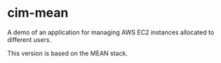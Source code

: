 cim-mean
========

A demo of an application for managing AWS EC2 instances allocated to different users.

This version is based on the MEAN stack.
